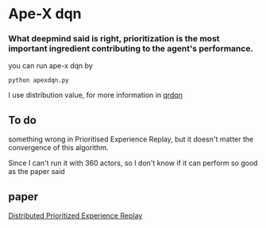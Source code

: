 # Ape-X dqn

### What deepmind said is right, prioritization is the most important ingredient contributing to the agent's performance.

you can run ape-x dqn by
```
python apexdqn.py
```

I use distribution value, for more information in [qrdqn](https://github.com/LihaoR/qr-dqn)

## To do

something wrong in Prioritised Experience Replay, but it doesn't matter the convergence of this algorithm.

Since I can't run it with 360 actors, so I don't know if it can perform so good as the paper said

## paper

[Distributed Prioritized Experience Replay](https://arxiv.org/abs/1803.00933)
